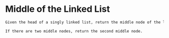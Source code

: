 # Middle of the Linked List

```markdown
Given the head of a singly linked list, return the middle node of the linked list.

If there are two middle nodes, return the second middle node.
```
